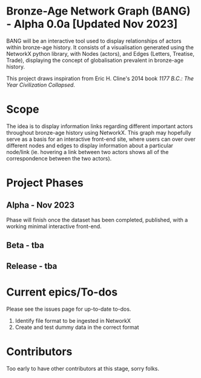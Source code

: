 # Bronze-Age Network Graph (BANG) - Alpha 0.0a [Updated Nov 2023]

BANG will be an interactive tool used to display relationships of actors within bronze-age history. It consists of a visualisation generated using the NetworkX python library, with Nodes (actors), and Edges (Letters, Treatise, Trade), displaying the concept of globalisation prevalent in bronze-age history.

This project draws inspiration from Eric H. Cline's 2014 book *1177 B.C.: The Year Civilization Collapsed*.

# Scope

The idea is to display information links regarding different important actors throughout bronze-age history using NetworkX. This graph may hopefully serve as a basis for an interactive front-end site, where users can over over different nodes and edges to display information about a particular node/link (ie. hovering a link between two actors shows all of the correspondence between the two actors).

# Project Phases

## Alpha - Nov 2023

Phase will finish once the dataset has been completed, published, with a working minimal interactive front-end.

## Beta - tba

## Release - tba

# Current epics/To-dos

Please see the issues page for up-to-date to-dos.

1. Identify file format to be ingested in NetworkX
2. Create and test dummy data in the correct format

# Contributors

Too early to have other contributors at this stage, sorry folks.
